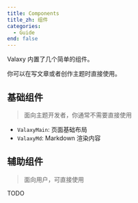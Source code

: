 ```yaml
---
title: Components
title_zh: 组件
categories:
  - Guide
end: false
---
```


Valaxy 内置了几个简单的组件。

你可以在写文章或者创作主题时直接使用。

## 基础组件

> 面向主题开发者，你通常不需要直接使用

- `ValaxyMain`: 页面基础布局
- `ValaxyMd`: Markdown 渲染内容

## 辅助组件

> 面向用户，可直接使用

TODO
